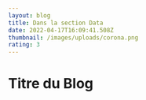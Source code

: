 ```yaml
---
layout: blog
title: Dans la section Data
date: 2022-04-17T16:09:41.508Z
thumbnail: /images/uploads/corona.png
rating: 3
---
```

# Titre du Blog